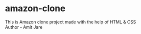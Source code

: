 # amazon-clone
This is Amazon clone project made with the help of HTML &amp; CSS
<br>
Author - Amit Jare
